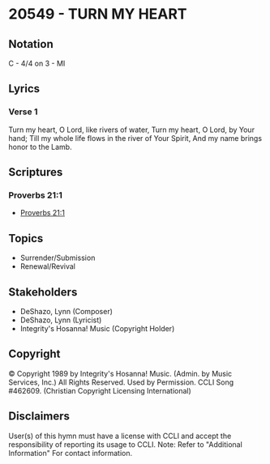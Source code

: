 # 20549 - TURN MY HEART

## Notation

C - 4/4 on 3 - MI

## Lyrics

### Verse 1

Turn my heart, O Lord, like rivers of water, Turn my heart, O Lord, by Your hand; Till my whole life flows in the river of Your Spirit, And my name brings honor to the Lamb.


## Scriptures

### Proverbs 21:1

- [Proverbs 21:1](https://www.biblegateway.com/passage/?search=Proverbs%2021%3A1)


## Topics

- Surrender/Submission
- Renewal/Revival

## Stakeholders

- DeShazo, Lynn (Composer)
- DeShazo, Lynn (Lyricist)
- Integrity's Hosanna! Music (Copyright Holder)

## Copyright

© Copyright 1989 by Integrity's Hosanna! Music. (Admin. by Music Services, Inc.) All Rights Reserved. Used by Permission. CCLI Song #462609.
(Christian Copyright Licensing International)

## Disclaimers

User(s) of this hymn must have a license with CCLI and accept the responsibility of reporting its usage to CCLI.
Note: Refer to "Additional Information" For contact information.

